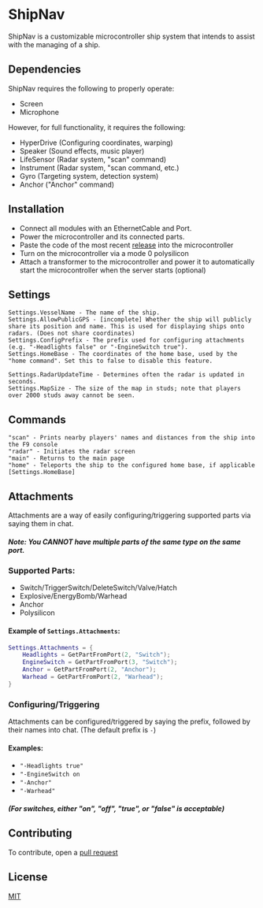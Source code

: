 
# ShipNav

ShipNav is a customizable microcontroller ship system that intends to assist with the managing of a ship.

## Dependencies
ShipNav requires the following to properly operate:
* Screen
* Microphone

However, for full functionality, it requires the following:
* HyperDrive (Configuring coordinates, warping)
* Speaker (Sound effects, music player)
* LifeSensor (Radar system, "scan" command)
* Instrument (Radar system, "scan command, etc.)
* Gyro (Targeting system, detection system)
* Anchor ("Anchor" command)


## Installation

* Connect all modules with an EthernetCable and Port.
* Power the microcontroller and its connected parts.
* Paste the code of the most recent [release](https://github.com/hail12pink/ShipNav/releases/) into the microcontroller
* Turn on the microcontroller via a mode 0 polysilicon
* Attach a transformer to the microcontroller and power it to automatically start the microcontroller when the server starts (optional)
## Settings
```
Settings.VesselName - The name of the ship.
Settings.AllowPublicGPS - [incomplete] Whether the ship will publicly share its position and name. This is used for displaying ships onto radars. (Does not share coordinates)
Settings.ConfigPrefix - The prefix used for configuring attachments (e.g. "-Headlights false" or "-EngineSwitch true").
Settings.HomeBase - The coordinates of the home base, used by the "home command". Set this to false to disable this feature.

Settings.RadarUpdateTime - Determines often the radar is updated in seconds.
Settings.MapSize - The size of the map in studs; note that players over 2000 studs away cannot be seen.
```
## Commands
```
"scan" - Prints nearby players' names and distances from the ship into the F9 console
"radar" - Initiates the radar screen
"main" - Returns to the main page
"home" - Teleports the ship to the configured home base, if applicable [Settings.HomeBase]
```
## Attachments
Attachments are a way of easily configuring/triggering supported parts via saying them in chat.

##### ___Note: You CANNOT have multiple parts of the same type on the same port.___
### Supported Parts:
* Switch/TriggerSwitch/DeleteSwitch/Valve/Hatch
* Explosive/EnergyBomb/Warhead
* Anchor
* Polysilicon

#### Example of `Settings.Attachments`:
```lua
Settings.Attachments = {
	Headlights = GetPartFromPort(2, "Switch");
	EngineSwitch = GetPartFromPort(3, "Switch");
	Anchor = GetPartFromPort(2, "Anchor");
	Warhead = GetPartFromPort(2, "Warhead");
}
```

### Configuring/Triggering
Attachments can be configured/triggered by saying the prefix, followed by their names into chat. (The default prefix is `-`)

#### Examples:
* `"-Headlights true"`
* `"-EngineSwitch on`
* `"-Anchor"`
* `"-Warhead"`

##### (For switches, either "on", "off", "true", or "false" is acceptable)

## Contributing
To contribute, open a [pull request](https://github.com/hail12pink/ShipNav/pulls)
## License
[MIT](https://choosealicense.com/licenses/mit/)